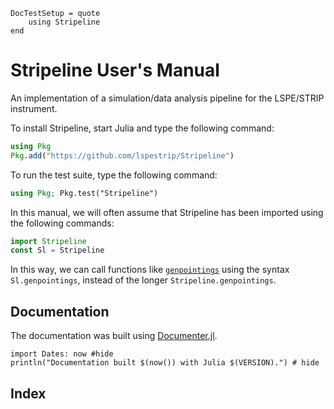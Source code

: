 ```@meta
DocTestSetup = quote
    using Stripeline
end
```

# Stripeline User's Manual

An implementation of a simulation/data analysis pipeline for the
LSPE/STRIP instrument.

To install Stripeline, start Julia and type the following command:
```julia
using Pkg
Pkg.add("https://github.com/lspestrip/Stripeline")
```

To run the test suite, type the following command:
```julia
using Pkg; Pkg.test("Stripeline")
```

In this manual, we will often assume that Stripeline has been imported
using the following commands:

```julia
import Stripeline
const Sl = Stripeline
```

In this way, we can call functions like [`genpointings`](@ref) using
the syntax `Sl.genpointings`, instead of the longer
`Stripeline.genpointings`.

## Documentation

The documentation was built using
[Documenter.jl](https://github.com/JuliaDocs).

```@example
import Dates: now #hide
println("Documentation built $(now()) with Julia $(VERSION).") # hide
```

## Index

```@index
```
